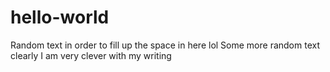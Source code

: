 # hello-world
Random text in order to fill up the space in here lol
Some more random text clearly I am very clever with my writing
